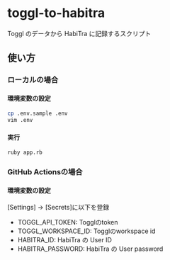 # toggl-to-habitra
Toggl のデータから HabiTra に記録するスクリプト

## 使い方
### ローカルの場合
#### 環境変数の設定
```bash
cp .env.sample .env
vim .env
```

#### 実行
```bash
ruby app.rb
```
### GitHub Actionsの場合
#### 環境変数の設定
[Settings] -> [Secrets]に以下を登録
- TOGGL_API_TOKEN: Togglのtoken
- TOGGL_WORKSPACE_ID: Togglのworkspace id
- HABITRA_ID: HabiTra の User ID
- HABITRA_PASSWORD: HabiTra の User password
